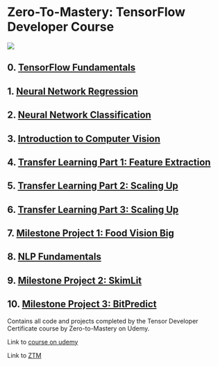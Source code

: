 # Zero-To-Mastery: TensorFlow Developer Course
<p align="left">
  <a href="https://skillicons.dev">
    <img src="https://skillicons.dev/icons?i=tensorflow" heigth="300"/>
  </a>
</p>

## 0. [TensorFlow Fundamentals](https://github.com/cgrundman/ZTM-TensorFlow-Developer/blob/main/00_tensorflow_fundamentals.ipynb)
## 1. [Neural Network Regression](https://github.com/cgrundman/ZTM-TensorFlow-Developer/blob/main/01_neural_network_regression_with_tensorflow.ipynb)
## 2. [Neural Network Classification](https://github.com/cgrundman/ZTM-TensorFlow-Developer/blob/main/02_neural_network_classification_with_tensorflow.ipynb)
## 3. [Introduction to Computer Vision](https://github.com/cgrundman/ZTM-TensorFlow-Developer/blob/main/03_introduction_to_computer_vision_in_tensorflow_.ipynb)
## 4. [Transfer Learning Part 1: Feature Extraction](https://github.com/cgrundman/ZTM-TensorFlow-Developer/blob/main/04_transfer_learning_part_1_feature_extraction.ipynb)
## 5. [Transfer Learning Part 2: Scaling Up](https://github.com/cgrundman/ZTM-TensorFlow-Developer/blob/main/05_transfer_learning_part_2_fine_tuning.ipynb)
## 6. [Transfer Learning Part 3: Scaling Up](https://github.com/cgrundman/ZTM-TensorFlow-Developer/blob/main/06_transfer_learning_part_3_scaling_up.ipynb)
## 7. [Milestone Project 1: Food Vision Big](https://github.com/cgrundman/ZTM-TensorFlow-Developer/blob/main/07_milestone_project_1_food_vision_big.ipynb)
## 8. [NLP Fundamentals](https://github.com/cgrundman/ZTM-TensorFlow-Developer/blob/main/08_nlp_fundamentals_in_tensorflow.ipynb)
## 9. [Milestone Project 2: SkimLit](https://github.com/cgrundman/ZTM-TensorFlow-Developer/blob/main/09_milestone_project_2_skimlit.ipynb)
## 10. [Milestone Project 3: BitPredict](https://github.com/cgrundman/ZTM-TensorFlow-Developer/blob/main/10_milestone_project_3_bitpredict.ipynb)

Contains all code and projects completed by the Tensor Developer Certificate course by Zero-to-Mastery on Udemy.

Link to [course on udemy](https://www.udemy.com/course/tensorflow-developer-certificate-machine-learning-zero-to-mastery/)

Link to [ZTM](https://zerotomastery.io/)
